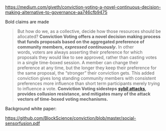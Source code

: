 

https://medium.com/giveth/conviction-voting-a-novel-continuous-decision-making-alternative-to-governance-aa746cfb9475

Bold claims are made

> But how do we, as a collective, decide how those resources should be allocated? **Conviction Voting offers a novel decision making process that funds proposals based on the aggregated preference of community members, _expressed continuously_.** In other words, voters are always asserting their preference for which proposals they would like to see approved, rather than casting votes in a single time-boxed session. A member can change their preference at any time, but the longer they keep their preference for the same proposal, the “stronger” their conviction gets. This added conviction gives long standing community members with consistent preferences more influence than short term participants merely trying to influence a vote. **Conviction Voting sidesteps** [**sybil attacks**](https://en.wikipedia.org/wiki/Sybil_attack)**, provides collusion resistance, and mitigates many of the attack vectors of time-boxed voting mechanisms.**

Background white paper:

https://github.com/BlockScience/conviction/blob/master/social-sensorfusion.pdf